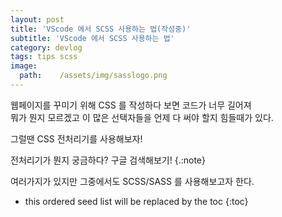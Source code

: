 ```yaml
---
layout: post
title: 'VScode 에서 SCSS 사용하는 법(작성중)'
subtitle: 'VScode 에서 SCSS 사용하는 법'
category: devlog
tags: tips scss
image:
  path:    /assets/img/sasslogo.png
---
```


웹페이지를 꾸미기 위해 CSS 를 작성하다 보면 코드가 너무 길어져  
뭐가 뭔지 모르겠고 이 많은 선택자들을 언제 다 써야 할지 힘들때가 있다.  

그럴땐 CSS 전처리기를 사용해보자!  

전처리기가 뭔지 궁금하다? 구글 검색해보기!
{.:note}

여러가지가 있지만 그중에서도 SCSS/SASS 를 사용해보고자 한다.  

<!-- more -->

- this ordered seed list will be replaced by the toc
  {:toc}  

